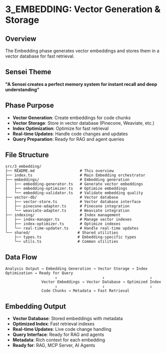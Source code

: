 # 3_EMBEDDING: Vector Generation & Storage

## Overview

The Embedding phase generates vector embeddings and stores them in a vector database for fast retrieval.

## Sensei Theme

**"A Sensei creates a perfect memory system for instant recall and deep understanding"**

## Phase Purpose

- **Vector Generation**: Create embeddings for code chunks
- **Vector Storage**: Store in vector database (Pinecone, Weaviate, etc.)
- **Index Optimization**: Optimize for fast retrieval
- **Real-time Updates**: Handle code changes and updates
- **Query Preparation**: Ready for RAG and agent queries

## File Structure

```
src/3_embedding/
├── README.md                    # This overview
├── index.ts                     # Main Embedding orchestrator
├── embeddings/                  # Embedding generation
│   ├── embedding-generator.ts   # Generate vector embeddings
│   ├── embedding-optimizer.ts   # Optimize embeddings
│   └── embedding-validator.ts   # Validate embedding quality
├── vector-db/                   # Vector database
│   ├── vector-store.ts          # Vector database interface
│   ├── pinecone-adapter.ts      # Pinecone integration
│   └── weaviate-adapter.ts      # Weaviate integration
├── indexing/                    # Index management
│   ├── index-manager.ts         # Manage vector indexes
│   ├── index-optimizer.ts       # Optimize indexes
│   └── real-time-updater.ts     # Handle real-time updates
└── shared/                     # Shared utilities
    ├── types.ts                # Embedding-specific types
    └── utils.ts                # Common utilities
```

## Data Flow

```
Analysis Output → Embedding Generation → Vector Storage → Index Optimization → Ready for Query
                      ↓                    ↓                    ↓
                Vector Embeddings → Vector Database → Optimized Index
                      ↓                    ↓                    ↓
                Code Chunks → Metadata → Fast Retrieval
```

## Embedding Output

- **Vector Database**: Stored embeddings with metadata
- **Optimized Index**: Fast retrieval indexes
- **Real-time Updates**: Live code change handling
- **Query Interface**: Ready for RAG and agents
- **Metadata**: Rich context for each embedding
- **Ready for**: RAG, MCP Server, AI Agents
